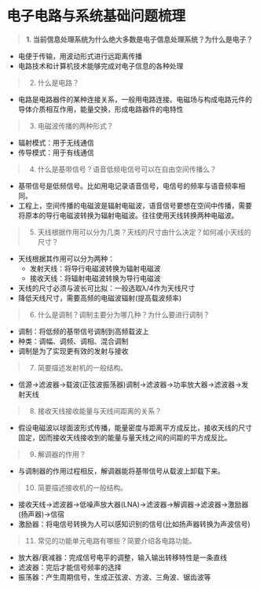 # 电子电路与系统基础问题梳理

> **1. 当前信息处理系统为什么绝大多数是电子信息处理系统？为什么是电子？**
+ 电便于传输，用波动形式进行远距离传播
+ 电路技术和计算机技术能够完成对电子信息的各种处理

> 2. 什么是电路？
+ 电路是电路器件的某种连接关系，一般用电路连接。电磁场与构成电路元件的导体介质相互作用，能量交换，形成电路器件的电特性

> 3. 电磁波传播的两种形式？
+ 辐射模式：用于无线通信
+ 传导模式：用于有线通信

> 4. 什么是基带信号？语音低频电信号可以在自由空间传播么？
+ 基带信号是低频信号。比如用电记录语音信号，电信号的频率与语音频率相同。
+ 工程上，空间传播的电磁波是辐射电磁波，语音信号要想在空间中传播，需要将原本的导行电磁波转换为辐射电磁波。往往使用天线转换两种电磁波。

> 5. 天线根据作用可以分为几类？天线的尺寸由什么决定？如何减小天线的尺寸？
+ 天线根据其作用可以分为两种：
	- 发射天线：将导行电磁波转换为辐射电磁波
	- 接收天线：将辐射电磁波转换为导行电磁波
+ 天线的尺寸必须与波长可比拟：一般选取λ/4作为天线尺寸
+ 降低天线尺寸，需要高频的电磁波辐射(提高载波频率)

> 6. 什么是调制？调制主要分为哪几种？为什么要进行调制？
+ 调制：将低频的基带信号调制到高频载波上
+ 种类：调幅、调频、调相、混合调制
+ 调制是为了实现更有效的发射与接收

> 7. 简要描述发射机的一般结构。
+ 信源→滤波器→载波(正弦波振荡器)调制→滤波器→功率放大器→滤波器→发射天线

> 8. 接收天线接收能量与天线间距离的关系？
+ 假设电磁波以球面波形式传播，能量密度与距离平方成反比，接收天线的尺寸固定，因而接收天线接收到的能量与量天线之间的间距的平方成反比。

> 9. 解调器的作用？
+ 与调制器的作用过程相反，解调器能将基带信号从载波上卸载下来。

> 10. 简要描述接收机的一般结构。
+ 接收天线→滤波器→低噪声放大器(LNA)→滤波器→解调器→滤波器→激励器(扬声器)→信宿
+ 激励器：将电信号转换为人可以感知识别的信号(比如扬声器转换为声波信号)

> 11. 常见的功能单元电路有哪些？简要介绍各电路功能。
+ 放大器/衰减器：完成信号电平的调整，输入输出转移特性是一条直线
+ 滤波器：完后才能信号频率的选择
+ 振荡器：产生周期信号，生成正弦波、方波、三角波、锯齿波等


